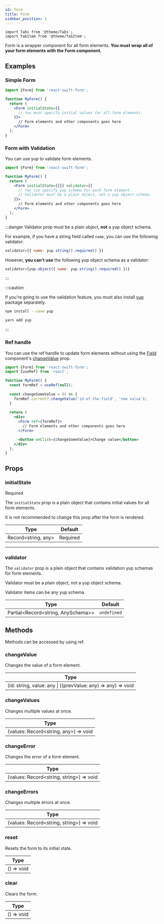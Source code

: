 ```yaml
---
id: form
title: Form
sidebar_position: 1
---
```


```mdx-code-block
import Tabs from '@theme/Tabs';
import TabItem from '@theme/TabItem';
```

Form is a wrapper component for all form elements. **You must wrap all of your form elements with the Form component.**

## Examples

### Simple Form

```jsx
import {Form} from 'react-swift-form';

function MyForm() {
  return (
    <Form initialState={{
      // You must specify initial values for all form elements.
    }}>
      // Form elements and other components goes here
    </Form>
  );
}
```

### Form with Validation

You can use yup to validate form elements.

```jsx
import {Form} from 'react-swift-form';

function MyForm() {
  return (
    <Form initialState={{}} validator={{
      // You can specify yup schema for each form element.
      // Validator must be a plain object, not a yup object schema.
    }}>
      // Form elements and other components goes here
    </Form>
  );
}
```

:::danger
  Validator prop must be a plain object, **not** a yup object schema.

  For example, if you have a string field called `name`, you can use the following validator:

  ```js
  validator={{ name: yup.string().required() }}
  ```

  However, **you can't use** the following yup object schema as a validator:

  ```js
  validator={yup.object({ name: yup.string().required() })}
  ```
:::

:::caution

If you're going to use the validation feature, you must also install [yup](https://www.npmjs.com/package/yup) package separately.

<Tabs>
  <TabItem value="npm">

```bash
npm install --save yup
```

  </TabItem>
  
  <TabItem value="yarn">

```bash
yarn add yup
```

  </TabItem>
</Tabs>

:::

### Ref handle

You can use the ref handle to update form elements without using the [Field](field) component's [changeValue](field#changevalue) prop.

```jsx
import {Form} from 'react-swift-form';
import {useRef} from 'react';

function MyForm() {
  const formRef = useRef(null);
  
  const changeSomeValue = () => {
    formRef.current?.changeValue('id-of-the-field', 'new value');
  }
  
  return (
    <div>
      <Form ref={formRef}>
        // Form elements and other components goes here
      </Form>

      <button onClick={changeSomeValue}>Change value</button>
    </div>
  );
}
```

## Props

### initialState

<div class="required">Required</div>

The `initialState` prop is a plain object that contains initial values for all form elements.

It is not recommended to change this prop after the form is rendered.

| Type                 | Default                                       |
| -------------------- | --------------------------------------------- |
| Record<string, any\> | <div class="required as-badge">Required</div> |

---

### validator

The `validator` prop is a plain object that contains validation yup schemas for form elements.

Validator must be a plain object, not a yup object schema.

Validator items can be any yup schema.

| Type                                 | Default     |
| ------------------------------------ | ----------- |
| Partial<Record<string, AnySchema\>\> | `undefined` |

## Methods

Methods can be accessed by using ref.

### changeValue

Changes the value of a form element.

| Type                                                         |
| ------------------------------------------------------------ |
| (id: string, value: any \| ((prevValue: any) => any) => void |

### changeValues

Changes multiple values at once.

| Type                                   |
| -------------------------------------- |
| (values: Record<string, any\>) => void |

### changeError

Changes the error of a form element.

| Type                                      |
| ----------------------------------------- |
| (values: Record<string, string\>) => void |

### changeErrors

Changes multiple errors at once.

| Type                                      |
| ----------------------------------------- |
| (values: Record<string, string\>) => void |

### reset

Resets the form to its initial state.

| Type       |
| ---------- |
| () => void |

### clear

Clears the form.

| Type       |
| ---------- |
| () => void |
